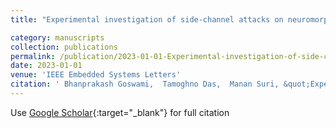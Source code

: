 ```yaml
---
title: "Experimental investigation of side-channel attacks on neuromorphic spiking neural networks"

category: manuscripts
collection: publications
permalink: /publication/2023-01-01-Experimental-investigation-of-side-channel-attacks-on-neuromorphic-spiking-neural-networks-goswami2023experimental
date: 2023-01-01
venue: 'IEEE Embedded Systems Letters'
citation: ' Bhanprakash Goswami,  Tamoghno Das,  Manan Suri, &quot;Experimental investigation of side-channel attacks on neuromorphic spiking neural networks.&quot; IEEE Embedded Systems Letters, 2023.'
---
```

Use [Google Scholar](https://scholar.google.com/scholar?q=Experimental+investigation+of+side+channel+attacks+on+neuromorphic+spiking+neural+networks){:target="_blank"} for full citation